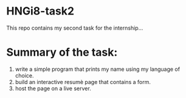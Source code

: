 # HNGi8-task2
This repo contains my second task for the internship... 

# Summary of the task:
1. write a simple program that prints my name using my language of choice.
2. build an interactive resumè page that contains a form. 
3. host the page on a live server.
